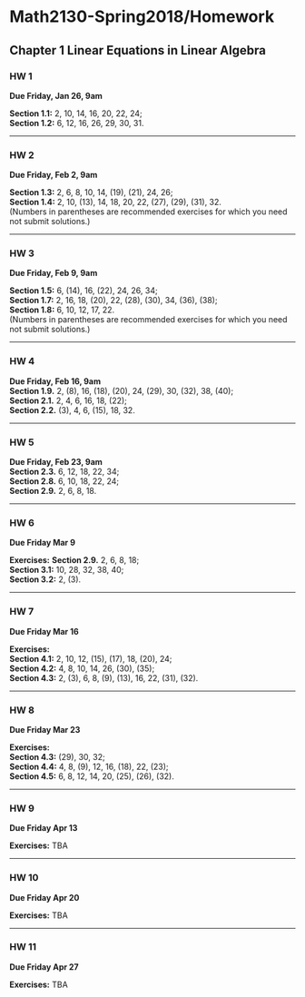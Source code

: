 # Math2130-Spring2018/Homework

## Chapter 1 Linear Equations in Linear Algebra


### HW 1

**Due Friday, Jan 26, 9am**

**Section 1.1:** 2, 10, 14, 16, 20, 22, 24;    
**Section 1.2:** 6, 12, 16, 26, 29, 30, 31.

------------------------------

### HW 2

**Due Friday, Feb 2, 9am**

**Section 1.3:** 2, 6, 8, 10, 14, (19), (21), 24, 26;    
**Section 1.4:** 2, 10, (13), 14, 18, 20, 22, (27), (29), (31), 32.   
(Numbers in parentheses are recommended exercises for which you need not submit solutions.)


----------------------------------------------------

### HW 3

**Due Friday, Feb 9, 9am**
 
**Section 1.5:** 6, (14), 16, (22), 24, 26, 34;   
**Section 1.7:** 2, 16, 18, (20), 22, (28), (30), 34, (36), (38);   
**Section 1.8:** 6, 10, 12, 17, 22.  
(Numbers in parentheses are recommended exercises for which you need not submit solutions.)

------------------------------

### HW 4

**Due Friday, Feb 16, 9am**    
**Section 1.9.** 2, (8), 16, (18), (20), 24, (29), 30, (32), 38, (40);  
**Section 2.1.** 2, 4, 6, 16, 18, (22);  
**Section 2.2.** (3), 4, 6, (15), 18, 32.


------------------------------

### HW 5

**Due Friday, Feb 23, 9am**  
**Section 2.3.** 6, 12, 18, 22, 34;    
**Section 2.8.** 6, 10, 18, 22, 24;   
**Section 2.9.** 2, 6, 8, 18. 


------------------------------

### HW 6

**Due Friday Mar 9**

**Exercises:**
**Section 2.9.** 2, 6, 8, 18;   
**Section 3.1:** 10, 28, 32, 38, 40;   
**Section 3.2:** 2, (3).   



------------------------------

### HW 7

**Due Friday Mar 16**

**Exercises:**   
**Section 4.1:** 2, 10, 12, (15), (17), 18, (20), 24;       
**Section 4.2:** 4, 8, 10, 14, 26, (30), (35);      
**Section 4.3:** 2, (3), 6, 8, (9), (13), 16, 22, (31), (32).  

------------------------------

### HW 8

**Due Friday Mar 23**

**Exercises:**   
**Section 4.3:** (29), 30, 32;   
**Section 4.4:** 4, 8, (9), 12, 16, (18), 22, (23);   
**Section 4.5:** 6, 8, 12, 14, 20, (25), (26), (32).   

------------------------------

### HW 9

**Due Friday Apr 13**

**Exercises:** TBA

------------------------------

### HW 10

**Due Friday Apr 20**

**Exercises:** TBA

------------------------------

### HW 11

**Due Friday Apr 27**

**Exercises:** TBA
